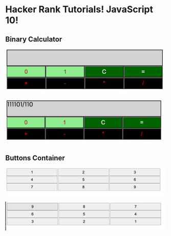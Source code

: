 # Hacker Rank Tutorials! JavaScript 10!

## Binary Calculator

![1](img/1.png)

![1](img/2.png)

## Buttons Container

![1](img/3.png)

![1](img/4.png)

